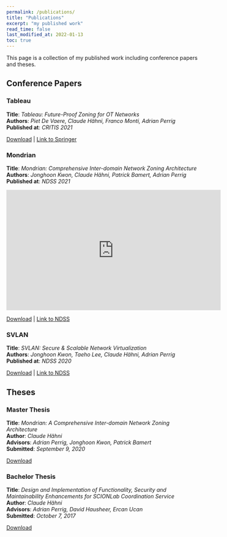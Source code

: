 ```yaml
---
permalink: /publications/
title: "Publications"
excerpt: "my published work"
read_time: false
last_modified_at: 2022-01-13
toc: true
---
```


This page is a collection of my published work including conference papers and theses.

## Conference Papers
### Tableau
**Title**: *Tableau: Future-Proof Zoning for OT Networks*  
**Authors**: *Piet De Vaere, Claude Hähni, Franco Monti, Adrian Perrig*  
**Published at**: *CRITIS 2021*  

[Download](/downloads/tableau_paper.pdf)
|
[Link to Springer](https://link.springer.com/chapter/10.1007/978-3-030-93200-8_12)

### Mondrian
**Title**: *Mondrian: Comprehensive Inter-domain Network Zoning Architecture*  
**Authors**: *Jonghoon Kwon, Claude Hähni, Patrick
Bamert, Adrian Perrig*  
**Published at**: *NDSS 2021*  

<p>
<iframe width="560" height="315" src="https://www.youtube.com/embed/vH-42BYt30w" frameborder="0" allow="accelerometer; autoplay; clipboard-write; encrypted-media; gyroscope; picture-in-picture" allowfullscreen></iframe></p>

[Download](/downloads/mondrian_paper.pdf)
|
[Link to NDSS](https://www.ndss-symposium.org/ndss-paper/mondrian-comprehensive-inter-domain-network-zoning-architecture/)

### SVLAN
**Title**: *SVLAN: Secure & Scalable Network Virtualization*  
**Authors**: *Jonghoon Kwon, Taeho Lee, Claude Hähni, Adrian Perrig*  
**Published at**: *NDSS 2020*

[Download](/downloads/svlan_paper.pdf)
|
[Link to NDSS](https://www.ndss-symposium.org/ndss-paper/svlan-secure-scalable-network-virtualization/)

## Theses
### Master Thesis
**Title**: *Mondrian: A Comprehensive Inter-domain Network Zoning Architecture*  
**Author**: *Claude Hähni*  
**Advisors**: *Adrian Perrig, Jonghoon Kwon, Patrick Bamert*  
**Submitted**: *September 9, 2020*

[Download](/downloads/master_thesis.pdf)

### Bachelor Thesis
**Title**: *Design and Implementation of Functionality, Security and
Maintainability Enhancements for SCIONLab Coordination Service*  
**Author**: *Claude Hähni*  
**Advisors**: *Adrian Perrig, David Hausheer, Ercan Ucan*  
**Submitted**: *October 7, 2017*

[Download](/downloads/bachelor_thesis.pdf)